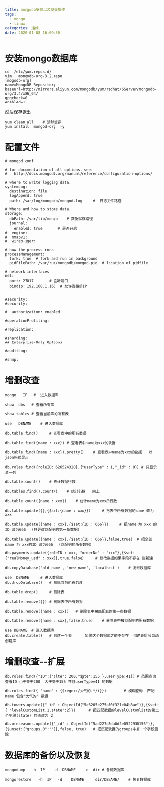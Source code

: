 ```yaml
---
title: mongodb安装以及基础操作
tags:
  - mongo
  - linux
categories: 运维
date: 2020-01-08 16:09:50
---
```

# 安装mongo数据库
	
	cd  /etc/yum.repos.d/
	vim   mongodb-org-3.2.repo
	[mogodb-org]
	name=MongoDB Repository
	baseurl=http://mirrors.aliyun.com/mongodb/yum/redhat/6Server/mongodb-org/3.4/x86_64/
	gpgcheck=0
	enabled=1

然后保存退出

	yum clean all    # 清除缓存
	yum install  mongod-org  -y

# 配置文件

	# mongod.conf

	# for documentation of all options, see:
	#   http://docs.mongodb.org/manual/reference/configuration-options/

	# where to write logging data.
	systemLog:
	  destination: file
	  logAppend: true
	  path: /var/log/mongodb/mongod.log     #  日志文件路径

	# Where and how to store data.
	storage:
	  dbPath: /var/lib/mongo	# 数据保存路径
	  journal:
	    enabled: true		# 是否开启
	#  engine:
	#  mmapv1:
	#  wiredTiger:
	
	# how the process runs
	processManagement:
	  fork: true  # fork and run in background
	  pidFilePath: /var/run/mongodb/mongod.pid  # location of pidfile

	# network interfaces
	net:
	  port: 27017		# 监听端口
	  bindIp: 192.168.1.163  # 允许连接的IP


	#security:
	#security:

	#  authorization: enabled

	#operationProfiling:

	#replication:

	#sharding:
	## Enterprise-Only Options

	#auditLog:

	#snmp:

# 增删改查

	mongo   IP   #  进入数据库

	show  dbs	# 查看所有库

	show tables	# 查看当前库的所有表

	use   DBNAME	# 进入数据库

	db.table.find()		# 查看表中的所有数据

	db.table.find({name : xxx})	# 查看表中name为xxx的数据

	db.table.find({name : xxx}).pretty()	# 查看表中name为xxx的数据   以json格式显示

	db.roles.find({roleID: 626524320},{"userType" : 1,"_id" : 0}) # 只显示某一列

	db.table.count()	# 统计数据行数

	db.tables.find().count()	# 统计行数   同上

	db.table.count({name : xxx})	# 统计name为xxx的行数

	db.table.update({},{$set:{name : xxx}})		# 把表中所有数据的name 改为 xxx

	db.table.update({name : xxx},{$set:{ID : 666}})		# 把name 为 xxx 的ID 改为666  （只更改匹配到的第一条数据）

	db.table.update({name : xxx},{$set:{ID : 666}},false,true)	# 把全部name 为 xxx的ID 改为666  （匹配到的所有数据）

	db.payments.update({roleID : xxx, "orderNo" : "xxx"},{$set:{"realMoney_usd" : xxx}},true,false)     # 修改数据如果字段不存在 则新建

	db.copyDatabase('old_name', 'new_name', 'localhost')	# 复制数据库

	use  DBNAME 	# 进入数据库
	db.dropDatabase()	# 删除当前所在的库

	db.table.drop()		# 删除表

	db.table.remove({})	# 删除表中所有数据

	db.table.remove({name : xxx})	# 删除表中被匹配到的第一条数据

	db.table.remove({name : xxx},false,true)	# 删除表中被匹配到的所有数据

	use DBNAME 	# 进入数据库
	db.create.table()	# 创建一个表      如果这个数据库之前不存在  创建表后会自动创建库


# 增删改查--扩展
	
	db.roles.find({"ID":{"$lte": 200,"$gte":155 },userType:41})	# 范围查询  查看ID 小于等于200  大于等于155 并且userType=41 的数据

	db.roles.find({ "name" : {$regex:/大气的.*/i}})		# 模糊查询	匹配name 包含"大气的" 数据
	
	db.towers.update({"_id" : ObjectId("5a6205e275a50f321e04b8ae")},{$set:{ "levelCustomList.1.state":2}})		# 把匹配数据的levelCustomlist的第二个字段(state) 的值改为 2

	db.oreseasons.update({"_id" : ObjectId("5ad227d8da0d2e0522930156")},{$unset:{"groups.0":''}},false, true)	# 把匹配数据的groups中第一个字段删除


# 数据库的备份以及恢复

	mongodump   -h  IP    -d  DBNAME    -o  dir	# 备份数据库

	mongorestore   -h  IP   -d    DBNAME     dir/DBNAME/	# 恢复数据库

